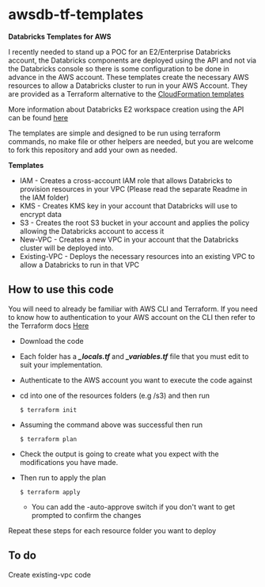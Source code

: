 # awsdb-tf-templates
**Databricks Templates for AWS**

I recently needed to stand up a POC for an E2/Enterprise Databricks account, the Databricks components are deployed using the API and not via the Databricks console so there is some configuration to be done in advance in the AWS account. These templates create the necessary AWS resources to allow a Databricks cluster to run in your AWS Account. They are provided as a Terraform alternative to the [CloudFormation templates][2]

More information about Databricks E2 workspace creation using the API can be found [here][3] 

The templates are simple and designed to be run using terraform commands, no make file or other helpers are needed, but you are welcome to fork this repository and add your own as needed. 

**Templates**

- IAM - Creates a cross-account IAM role that allows Databricks to provision resources in your VPC (Please read the separate Readme in the IAM folder)
- KMS - Creates KMS key in your account that Databricks will use to encrypt data
- S3 - Creates the root S3 bucket in your account and applies the policy allowing the Databricks account to access it
- New-VPC - Creates a new VPC in your account that the Databricks cluster will be deployed into.
- Existing-VPC - Deploys the necessary resources into an existing VPC to allow a Databricks to run in that VPC


## How to use this code
You will need to already be familiar with AWS CLI and Terraform. If you need to know how to authentication to your AWS account on the CLI then refer to the Terraform docs [Here][1]

- Download the code
- Each folder has a ***_locals.tf*** and ***_variables.tf*** file that you must edit to suit your implementation.
- Authenticate to the AWS account you want to execute the code against
- cd into one of the resources folders (e.g /s3) and then run 
   
  ```cli
  $ terraform init
  ```
- Assuming the command above was successful then run 
  ```cli
  $ terraform plan
  ```
- Check the output is going to create what you expect with the modifications you have made.
- Then run to apply the plan
  ```cli
  $ terraform apply
  ```
  - You can add the -auto-approve switch if you don't want to get prompted to confirm the changes


Repeat these steps for each resource folder you want to deploy


## To do 
Create existing-vpc code

[1]:https://registry.terraform.io/providers/hashicorp/aws/latest/docs#authentication
[2]:(https://github.com/abhinavg6/awsdb-cf-templates-ext)
[3]:https://docs.databricks.com/administration-guide/account-api/new-workspace.html
